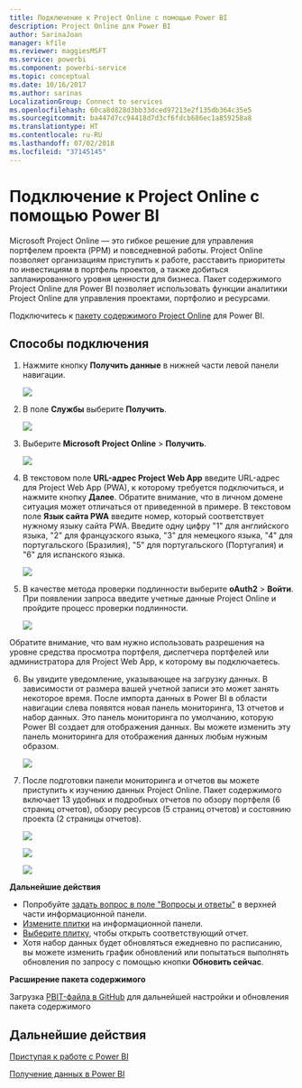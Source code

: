 ```yaml
---
title: Подключение к Project Online с помощью Power BI
description: Project Online для Power BI
author: SarinaJoan
manager: kfile
ms.reviewer: maggiesMSFT
ms.service: powerbi
ms.component: powerbi-service
ms.topic: conceptual
ms.date: 10/16/2017
ms.author: sarinas
LocalizationGroup: Connect to services
ms.openlocfilehash: 60ca8d828d3bb33dced97213e2f135db364c35e5
ms.sourcegitcommit: ba447d7cc94418d7d3cf6fdcb686ec1a859258a8
ms.translationtype: HT
ms.contentlocale: ru-RU
ms.lasthandoff: 07/02/2018
ms.locfileid: "37145145"
---
```

# <a name="connect-to-project-online-with-power-bi"></a>Подключение к Project Online с помощью Power BI
Microsoft Project Online — это гибкое решение для управления портфелем проекта (PPM) и повседневной работы. Project Online позволяет организациям приступить к работе, расставить приоритеты по инвестициям в портфель проектов, а также добиться запланированного уровня ценности для бизнеса. Пакет содержимого Project Online для Power BI позволяет использовать функции аналитики Project Online для управления проектами, портфолио и ресурсами.

Подключитесь к [пакету содержимого Project Online](https://app.powerbi.com/getdata/services/project-online) для Power BI.

## <a name="how-to-connect"></a>Способы подключения
1. Нажмите кнопку **Получить данные** в нижней части левой панели навигации.
   
    ![](media/service-connect-to-project-online/getdata.png)
2. В поле **Службы** выберите **Получить**.
   
   ![](media/service-connect-to-project-online/services.png)
3. Выберите **Microsoft Project Online** \> **Получить**.
   
   ![](media/service-connect-to-project-online/mproject.png)
4. В текстовом поле **URL-адрес Project Web App** введите URL-адрес для Project Web App (PWA), к которому требуется подключиться, и нажмите кнопку **Далее**. Обратите внимание, что в личном домене ситуация может отличаться от приведенной в примере. В текстовом поле **Язык сайта PWA** введите номер, который соответствует нужному языку сайта PWA. Введите одну цифру "1" для английского языка, "2" для французского языка, "3" для немецкого языка, "4" для португальского (Бразилия), "5" для португальского (Португалия) и "6" для испанского языка. 
   
    ![](media/service-connect-to-project-online/params.png)
5. В качестве метода проверки подлинности выберите **oAuth2** \> **Войти**. При появлении запроса введите учетные данные Project Online и пройдите процесс проверки подлинности.
   
    ![](media/service-connect-to-project-online/creds.png)
    
Обратите внимание, что вам нужно использовать разрешения на уровне средства просмотра портфеля, диспетчера портфелей или администратора для Project Web App, к которому вы подключаетесь.

6. Вы увидите уведомление, указывающее на загрузку данных. В зависимости от размера вашей учетной записи это может занять некоторое время. После импорта данных в Power BI в области навигации слева появятся новая панель мониторинга, 13 отчетов и набор данных. Это панель мониторинга по умолчанию, которую Power BI создает для отображения данных. Вы можете изменить эту панель мониторинга для отображения данных любым нужным образом.

   ![](media/service-connect-to-project-online/dashboard2.png)

7. После подготовки панели мониторинга и отчетов вы можете приступить к изучению данных Project Online. Пакет содержимого включает 13 удобных и подробных отчетов по обзору портфеля (6 страниц отчетов), обзору ресурсов (5 страниц отчетов) и состоянию проекта (2 страницы отчетов). 

   ![](media/service-connect-to-project-online/report1.png)
   
   ![](media/service-connect-to-project-online/report3.png)
   
   ![](media/service-connect-to-project-online/report2.png)

**Дальнейшие действия**

* Попробуйте [задать вопрос в поле "Вопросы и ответы"](power-bi-q-and-a.md) в верхней части информационной панели.
* [Измените плитки](service-dashboard-edit-tile.md) на информационной панели.
* [Выберите плитку](service-dashboard-tiles.md), чтобы открыть соответствующий отчет.
* Хотя набор данных будет обновляться ежедневно по расписанию, вы можете изменить график обновлений или попытаться выполнять обновления по запросу с помощью кнопки **Обновить сейчас**.

**Расширение пакета содержимого**

Загрузка [PBIT-файла в GitHub](https://github.com/OfficeDev/Project-Power-BI-Content-Packs) для дальнейшей настройки и обновления пакета содержимого

## <a name="next-steps"></a>Дальнейшие действия
[Приступая к работе с Power BI](service-get-started.md)

[Получение данных в Power BI](service-get-data.md)

